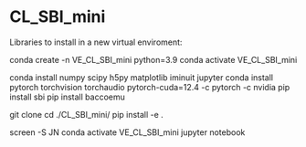 # CL_SBI_mini

Libraries to install in a new virtual enviroment:

conda create -n VE_CL_SBI_mini python=3.9
conda activate VE_CL_SBI_mini

conda install numpy scipy h5py matplotlib iminuit jupyter
conda install pytorch torchvision torchaudio pytorch-cuda=12.4 -c pytorch -c nvidia
pip install sbi
pip install baccoemu

git clone 
cd ./CL_SBI_mini/
pip install -e .

screen -S JN
conda activate VE_CL_SBI_mini
jupyter notebook



